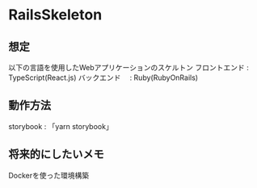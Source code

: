 # RailsSkeleton
## 想定
以下の言語を使用したWebアプリケーションのスケルトン
フロントエンド : TypeScript(React.js)
バックエンド　 : Ruby(RubyOnRails)

## 動作方法
storybook : 「yarn storybook」

## 将来的にしたいメモ
Dockerを使った環境構築